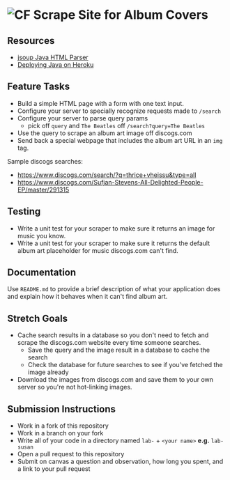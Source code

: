 # ![CF](http://i.imgur.com/7v5ASc8.png) Scrape Site for Album Covers

## Resources
* [jsoup Java HTML Parser](https://jsoup.org/)
* [Deploying Java on Heroku](https://devcenter.heroku.com/articles/deploying-java)

## Feature Tasks
* Build a simple HTML page with a form with one text input.
* Configure your server to specially recognize requests made to `/search`
* Configure your server to parse query params
  * pick off `query` and `The Beatles` off `/search?query=The Beatles`
* Use the query to scrape an album art image off discogs.com
* Send back a special webpage that includes the album art URL in an `img` tag.

Sample discogs searches:

* <https://www.discogs.com/search/?q=thrice+vheissu&type=all>
* <https://www.discogs.com/Sufjan-Stevens-All-Delighted-People-EP/master/291315>

## Testing
* Write a unit test for your scraper to make sure it returns an image for
  music you know.
* Write a unit test for your scraper to make sure it returns the default
  album art placeholder for music discogs.com can't find.

## Documentation
Use `README.md` to provide a brief description of what your application does
and explain how it behaves when it can't find album art.

## Stretch Goals
* Cache search results in a database so you don't need to fetch and scrape
  the discogs.com website every time someone searches.
  * Save the query and the image result in a database to cache the search
  * Check the database for future searches to see if you've fetched the image
    already
* Download the images from discogs.com and save them to your own server so
  you're not hot-linking images.

## Submission Instructions
* Work in a fork of this repository
* Work in a branch on your fork
* Write all of your code in a directory named `lab-` + `<your name>` **e.g.** `lab-susan`
* Open a pull request to this repository
* Submit on canvas a question and observation, how long you spent, and a link to
  your pull request
